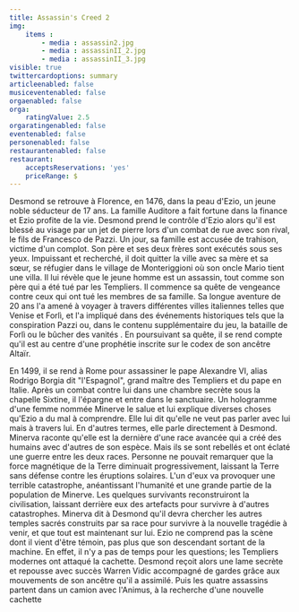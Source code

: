 ```yaml
---
title: Assassin's Creed 2 
img: 
    items :
        - media : assassin2.jpg
        - media : assassinII_2.jpg
        - media : assassinII_3.jpg
visible: true
twittercardoptions: summary
articleenabled: false
musiceventenabled: false
orgaenabled: false
orga:
    ratingValue: 2.5
orgaratingenabled: false
eventenabled: false
personenabled: false
restaurantenabled: false
restaurant:
    acceptsReservations: 'yes'
    priceRange: $
---
```



Desmond se retrouve à Florence, en 1476, dans la peau d'Ezio, un jeune noble séducteur de 17 ans. La famille Auditore a fait fortune dans la finance et Ezio profite de la vie. Desmond prend le contrôle d'Ezio alors qu'il est blessé au visage par un jet de pierre lors d'un combat de rue avec son rival, le fils de Francesco de Pazzi. Un jour, sa famille est accusée de trahison, victime d'un complot. Son père et ses deux frères sont exécutés sous ses yeux. Impuissant et recherché, il doit quitter la ville avec sa mère et sa sœur, se réfugier dans le village de Monteriggioni où son oncle Mario tient une villa. Il lui révèle que le jeune homme est un assassin, tout comme son père qui a été tué par les Templiers. Il commence sa quête de vengeance contre ceux qui ont tué les membres de sa famille. Sa longue aventure de 20 ans l'a amené à voyager à travers différentes villes italiennes telles que Venise et Forlì, et l'a impliqué dans des événements historiques tels que la conspiration Pazzi ou, dans le contenu supplémentaire du jeu, la bataille de Forlì ou le bûcher des vanités . En poursuivant sa quête, il se rend compte qu'il est au centre d'une prophétie inscrite sur le codex de son ancêtre Altaïr.

En 1499, il se rend à Rome pour assassiner le pape Alexandre VI, alias Rodrigo Borgia dit "l'Espagnol", grand maître des Templiers et du pape en Italie. Après un combat contre lui dans une chambre secrète sous la chapelle Sixtine, il l'épargne et entre dans le sanctuaire. Un hologramme d'une femme nommée Minerve le salue et lui explique diverses choses qu'Ezio a du mal à comprendre. Elle lui dit qu'elle ne veut pas parler avec lui mais à travers lui. En d'autres termes, elle parle directement à Desmond. Minerva raconte qu'elle est la dernière d'une race avancée qui a créé des humains avec d'autres de son espèce. Mais ils se sont rebellés et ont éclaté une guerre entre les deux races. Personne ne pouvait remarquer que la force magnétique de la Terre diminuait progressivement, laissant la Terre sans défense contre les éruptions solaires. L'un d'eux va provoquer une terrible catastrophe, anéantissant l'humanité et une grande partie de la population de Minerve. Les quelques survivants reconstruiront la civilisation, laissant derrière eux des artefacts pour survivre à d'autres catastrophes. Minerva dit à Desmond qu'il devra chercher les autres temples sacrés construits par sa race pour survivre à la nouvelle tragédie à venir, et que tout est maintenant sur lui. Ezio ne comprend pas la scène dont il vient d'être témoin, pas plus que son descendant sortant de la machine. En effet, il n'y a pas de temps pour les questions; les Templiers modernes ont attaqué la cachette. Desmond reçoit alors une lame secrète et repousse avec succès Warren Vidic accompagné de gardes grâce aux mouvements de son ancêtre qu'il a assimilé. Puis les quatre assassins partent dans un camion avec l'Animus, à la recherche d'une nouvelle cachette